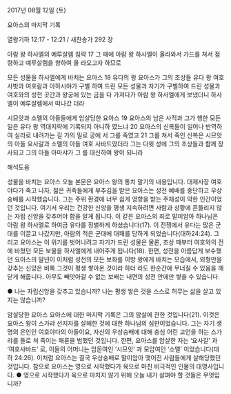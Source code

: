 2017년 08월 12일 (토)

요아스의 마지막 기록



열왕기하 12:17 - 12:21 / 새찬송가 292 장


아람 왕 하사엘의 예루살렘 침략
17 그 때에 아람 왕 하사엘이 올라와서 가드를 쳐서 점령하고 예루살렘을 향하여 올
라오고자 하므로

모든 성물을 하사엘에게 바치는 요아스
18 유다의 왕 요아스가 그의 조상들 유다 왕 여호사밧과 여호람과 아하시야가 구별
하여 드린 모든 성물과 자기가 구별하여 드린 성물과 여호와의 성전 곳간과 왕궁에
있는 금을 다 가져다가 아람 왕 하사엘에게 보냈더니 하사엘이 예루살렘에서 떠나갔
더라

시므앗과 소멜의 아들들에게 암살당한 요아스
19 요아스의 남은 사적과 그가 행한 모든 일은 유다 왕 역대지략에 기록되지 아니하
였느냐 20 요아스의 신복들이 일어나 반역하여 실라로 내려가는 길 가의 밀로 궁에
서 그를 죽였고 21 그를 쳐서 죽인 신복은 시므앗의 아들 요사갈과 소멜의 아들 여호
사바드였더라 그는 다윗 성에 그의 조상들과 함께 장사되고 그의 아들 아마샤가 그
를 대신하여 왕이 되니라

해석도움





성물을 바치는 요아스
오늘 본문은 요아스 왕의 통치 말기의 내용입니다. 대제사장 여호야다가 죽고 나자, 젊은 귀족들에게 부추김을 받은 요아스는 성전 예배를 중단하고 우상숭배를 시작했습니다. 그는 주위 환경에 너무 쉽게 영향을 받는 주체성이 약한 인간이었던 것입니다. 여기서 우리는 건강한 신앙을 평생 지속하려면 사람과 상황에 흔들리지 않는 자립 신앙을 갖추어야 함을 알게 됩니다. 이 같은 요아스의 죄로 말미암아 하나님은 아람 왕 하사엘로 하여금 유다를 징벌하게 하셨습니다(17). 이 전쟁에서 유다는 많은 군대를 이끌고 나갔지만, 아람의 적은 군대에 대패를 당하게 되었습니다(대하24:24). 그리고 요아스는 이 위기를 벗어나려고 자기가 드린 성물은 물론, 조상 때부터 여호와의 전에 바쳤던 모든 보물을 하사엘에게 내어주게
됩니다(18). 한편, 성전을 아름답게 보수했던 요아스의 말년이 이처럼 성전의 모든 보화를 이방 왕에게 바치는 모습에서, 외형만을 갖추는 신앙은 비록 그것이 평생 쌓아온 것이라 하더
라도 한순간에 무너질 수 있음을 깨닫게 해줍니다. 아무도 빼앗아갈 수 없는 보배는 내면의 성전 안에만 쌓을 수 있습니다.

● 나는 자립신앙을 갖추고 있습니까? 나는 평생 쌓은 것을 스스로 허무는 삶을 살고 있지는 않습니까?


암살당한 요아스
요아스에 대한 마지막 기록은 그의 암살에 관한 것입니다(21). 이것은 요아스 왕이 스가랴 선지자를 살해한 것에 대한 하나님의 심판이었습니다. 그는 자기 생명의 은인인 여호야다의
아들이요, 자신의 우상숭배에 대해 충심 어린 고언을 하는 스가랴를 돌로 쳐 죽이는 패륜을 범했던 것입니다. 한편, 요아스를 암살한 자는 ‘요사갈’ 과 ‘여호사바드’ 로, 이들의 어머니는
암몬여인 ‘시므앗’ 과 모압여인 ‘소멜’ 이었습니다(대하 24:26). 이처럼 요아스는 결국 우상숭배로 말미암아 맺어진 사람들에게 살해당했던 것입니다. 참으로 요아스는 영으로 시작했다가 육으로 마친 비극적인 인물의 대명사입니다.
● 영으로 시작했다가 육으로 마치지 않기 위해 오늘 내가 살펴야 할 것들은 무엇입니까?
